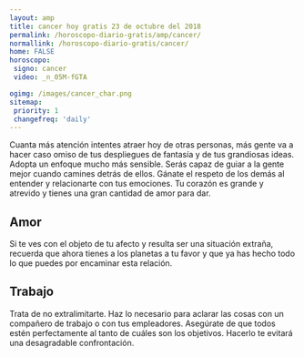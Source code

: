 ```yaml
---
layout: amp
title: cancer hoy gratis 23 de octubre del 2018 
permalink: /horoscopo-diario-gratis/amp/cancer/
normallink: /horoscopo-diario-gratis/cancer/
home: FALSE
horoscopo:
 signo: cancer
 video: _n_05M-fGTA

ogimg: /images/cancer_char.png
sitemap:
 priority: 1
 changefreq: 'daily'
---
```



Cuanta más atención intentes atraer hoy de otras personas, más gente va a hacer caso omiso de tus despliegues de fantasía y de tus grandiosas ideas. Adopta un enfoque mucho más sensible. Serás capaz de guiar a la gente mejor cuando camines detrás de ellos. Gánate el respeto de los demás al entender y relacionarte con tus emociones. Tu corazón es grande y atrevido y tienes una gran cantidad de amor para dar.

## Amor

Si te ves con el objeto de tu afecto y resulta ser una situación extraña, recuerda que ahora tienes a los planetas a tu favor y que ya has hecho todo lo que puedes por encaminar esta relación.

## Trabajo

Trata de no extralimitarte. Haz lo necesario para aclarar las cosas con un compañero de trabajo o con tus empleadores. Asegúrate de que todos estén perfectamente al tanto de cuáles son los objetivos. Hacerlo te evitará una desagradable confrontación.